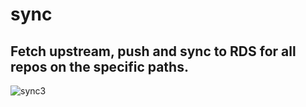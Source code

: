 # sync

## Fetch upstream, push and sync to RDS for all repos on the specific paths.

![sync3](https://user-images.githubusercontent.com/117152189/211199312-92cdb151-2674-4a6d-9f58-8bb0d1063cdf.gif)

